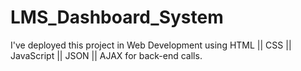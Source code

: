 # LMS_Dashboard_System
I've deployed this project in Web Development using HTML || CSS || JavaScript || JSON || AJAX for back-end calls.
